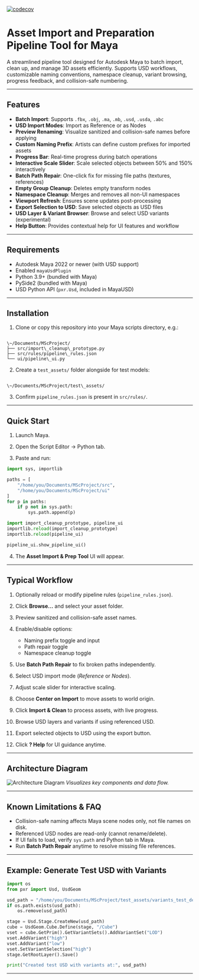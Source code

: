 
[![codecov](https://codecov.io/gh/Flora9822/MScProject/branch/main/graph/badge.svg)](https://codecov.io/gh/Flora9822/MScProject)

# Asset Import and Preparation Pipeline Tool for Maya

A streamlined pipeline tool designed for Autodesk Maya to batch import, clean up, and manage 3D assets efficiently. Supports USD workflows, customizable naming conventions, namespace cleanup, variant browsing, progress feedback, and collision-safe numbering.

---

## Features

- **Batch Import**: Supports `.fbx`, `.obj`, `.ma`, `.mb`, `.usd`, `.usda`, `.abc`
- **USD Import Modes**: Import as Reference or as Nodes
- **Preview Renaming**: Visualize sanitized and collision-safe names before applying
- **Custom Naming Prefix**: Artists can define custom prefixes for imported assets
- **Progress Bar**: Real-time progress during batch operations
- **Interactive Scale Slider**: Scale selected objects between 50% and 150% interactively
- **Batch Path Repair**: One-click fix for missing file paths (textures, references)
- **Empty Group Cleanup**: Deletes empty transform nodes
- **Namespace Cleanup**: Merges and removes all non-UI namespaces
- **Viewport Refresh**: Ensures scene updates post-processing
- **Export Selection to USD**: Save selected objects as USD files
- **USD Layer & Variant Browser**: Browse and select USD variants (experimental)
- **Help Button**: Provides contextual help for UI features and workflow

---

## Requirements

- Autodesk Maya 2022 or newer (with USD support)
- Enabled `mayaUsdPlugin`
- Python 3.9+ (bundled with Maya)
- PySide2 (bundled with Maya)
- USD Python API (`pxr.Usd`, included in MayaUSD)

---

## Installation

1. Clone or copy this repository into your Maya scripts directory, e.g.:

```

\~/Documents/MScProject/
├── src/import\_cleanup\_prototype.py
├── src/rules/pipeline\_rules.json
└── ui/pipeline\_ui.py

```

2. Create a `test_assets/` folder alongside for test models:

```

\~/Documents/MScProject/test\_assets/

````

3. Confirm `pipeline_rules.json` is present in `src/rules/`.

---

## Quick Start

1. Launch Maya.

2. Open the Script Editor → Python tab.

3. Paste and run:

```python
import sys, importlib

paths = [
    "/home/you/Documents/MScProject/src",
    "/home/you/Documents/MScProject/ui"
]
for p in paths:
    if p not in sys.path:
        sys.path.append(p)

import import_cleanup_prototype, pipeline_ui
importlib.reload(import_cleanup_prototype)
importlib.reload(pipeline_ui)

pipeline_ui.show_pipeline_ui()
````

4. The **Asset Import & Prep Tool** UI will appear.

---

## Typical Workflow

1. Optionally reload or modify pipeline rules (`pipeline_rules.json`).

2. Click **Browse...** and select your asset folder.

3. Preview sanitized and collision-safe asset names.

4. Enable/disable options:

   * Naming prefix toggle and input
   * Path repair toggle
   * Namespace cleanup toggle

5. Use **Batch Path Repair** to fix broken paths independently.

6. Select USD import mode (*Reference* or *Nodes*).

7. Adjust scale slider for interactive scaling.

8. Choose **Center on Import** to move assets to world origin.

9. Click **Import & Clean** to process assets, with live progress.

10. Browse USD layers and variants if using referenced USD.

11. Export selected objects to USD using the export button.

12. Click **? Help** for UI guidance anytime.

---

## Architecture Diagram

![Architecture Diagram](docs/architecture_diagram.png)
*Visualizes key components and data flow.*

---

## Known Limitations & FAQ

* Collision-safe naming affects Maya scene nodes only, not file names on disk.
* Referenced USD nodes are read-only (cannot rename/delete).
* If UI fails to load, verify `sys.path` and Python tab in Maya.
* Run **Batch Path Repair** anytime to resolve missing file references.

---

## Example: Generate Test USD with Variants

```python
import os
from pxr import Usd, UsdGeom

usd_path = "/home/you/Documents/MScProject/test_assets/variants_test_demo.usda"
if os.path.exists(usd_path):
    os.remove(usd_path)

stage = Usd.Stage.CreateNew(usd_path)
cube = UsdGeom.Cube.Define(stage, "/Cube")
vset = cube.GetPrim().GetVariantSets().AddVariantSet("LOD")
vset.AddVariant("high")
vset.AddVariant("low")
vset.SetVariantSelection("high")
stage.GetRootLayer().Save()

print("Created test USD with variants at:", usd_path)
```

---



